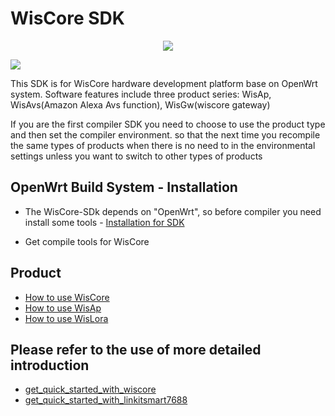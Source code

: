 # WisCore SDK
<div align=center><img src="https://github.com/RAKWireless/WisCore/raw/master/img/inf_reg_wiscore.png"/></div>

![](https://github.com/RAKWireless/WisCore/raw/master/img/inf_reg_pic1.png)

This SDK is for WisCore hardware development platform base on OpenWrt system. Software features include three product series: WisAp, WisAvs(Amazon Alexa Avs function), WisGw(wiscore gateway)

If you are the first compiler SDK you need to choose to use the product type and then set the compiler environment. so that the next time you recompile the same types of products when there is no need to in the environmental settings unless you want to switch to other types of products

## OpenWrt Build System - Installation

* The WisCore-SDk depends on "OpenWrt", so before compiler you need install some tools - [Installation for SDK](https://wiki.openwrt.org/doc/howto/buildroot.exigence)

* Get compile tools for WisCore

## Product

* [How to use WisCore](https://github.com/RAKWireless/wiscore/wiki/WisCore)
* [How to use WisAp](https://github.com/RAKWireless/wiscore/wiki/WisAp)
* [How to use WisLora](https://github.com/RAKWireless/wiscore/wiki/WisLora)

## Please refer to the use of more detailed introduction
* [get_quick_started_with_wiscore](https://github.com/RAKWireless/WisCore)
* [get_quick_started_with_linkitsmart7688](https://github.com/RAKWireless/QuickStart-Alexa-In-LinkitSmart7688)
